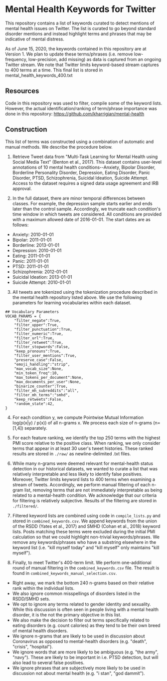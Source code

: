 # Mental Health Keywords for Twitter

This repository contains a list of keywords curated to detect mentions of mental health issues on Twitter. The list is curated to go beyond standard disorder mentions and instead highlight terms and phrases that may be indicative of mental distress.


As of June 15, 2020, the keywords contained in this repository are at Version 1. We plan to update these terms/phrases (i.e. remove low-frequency, low-precision, add missing) as data is captured from an ongoing Twitter stream. We note that Twitter limits keyword-based stream captures to 400 terms at a time. This final list is stored in mental_health_keywords_400.txt

## Resources

Code in this repository was used to filter, compile some of the keyword lists. However, the actual identification/ranking of term/phrase importance was done in this repository: https://github.com/kharrigian/mental-health

## Construction

This list of terms was constructed using a combination of automatic and manual methods. We describe the procedure below.

1. Retrieve Tweet data from "Multi-Task Learning for Mental Health using Social Media Text" (Benton et al., 2017). This dataset contains user-level annotations of 10 mental health conditions--Anxiety, Bipolar Disorder, Borderline Personality Disorder, Depression, Eating Disorder, Panic Disorder, PTSD, Schizophrenia, Suicidal Ideation, Suicide Attempt. Access to the dataset requires a signed data usage agreement and IRB approval.

2. In the full dataset, there are minor temporal differences between classes. For example, the depression sample starts earlier and ends later than the control sample. Accordingly, we truncate each condition's time window in which tweets are considered. All conditions are provided with a maximum allowed date of 2016-01-01. The start dates are as follows:

* Anxiety: 2010-01-01
* Bipolar: 2011-01-01
* Borderline: 2013-01-01
* Depression: 2010-01-01
* Eating: 2011-01-01
* Panic: 2011-01-01
* PTSD: 2011-01-01
* Schizophrenia: 2012-01-01
* Suicidal Ideation: 2013-01-01
* Suicide Attempt: 2010-01-01

3. All tweets are tokenized using the tokenization procedure described in the mental health repository listed above. We use the following parameters for learning vocabularies within each dataset. 

```
## Vocabulary Parameters
VOCAB_PARAMS = {
    "filter_negate":True,
    "filter_upper":True,
    "filter_punctuation":True,
    "filter_numeric":True,
    "filter_url":True,
    "filter_retweet":True,
    "filter_stopwords":False,
    "keep_pronouns":True,
    "filter_user_mentions":True,
    "preserve_case":False,
    "emoji_handling":"strip",
    "max_vocab_size":None,
    "min_token_freq":10,
    "max_tokens_per_document":None,
    "max_documents_per_user":None,
    "binarize_counter":True,
    "filter_mh_subreddits":"all",
    "filter_mh_terms":"smhd",
    "keep_retweets":False,
    "random_state":42,
}
```

4. For each condition y, we compute Pointwise Mutual Information log(p(x|y) / p(x)) of all n-grams x. We process each size of n-grams (n=[1,4]) separately.

5. For each feature ranking, we identify the top 250 terms with the highest PMI score relative to the positive class. When ranking, we only consider terms that appear in at least 30 user's tweet histories. These ranked results are stored in `./raw/` as newline-delimited .txt files.

6. While many n-grams were deemed relevant for mental-health status detection in our historical datasets, we wanted to curate a list that was relatively interpretable and less likely to identify false positives. Moreover, Twitter limits keyword lists to 400 terms when examining a stream of tweets. Accordingly, we perform manual filtering of each n-gram list, removing terms that are not immediately interpretable as being related to a mental-health condition. We acknowledge that our criteria for filtering is relatively subjective. Results of the filtering are stored in `./filtered/`.

7. Filtered keyword lists are combined using code in `compile_lists.py` and stored in `combined_keywords.csv`. We append keywords from the union of the RSDD (Yates et al., 2017) and SMHD (Cohan et al., 2018) keyword lists. Posts matching these terms were excluded during the initial PMI calculation so that we could highlight non-trivial keywords/phrases. We remove any keywords/phrases who have a substring elsewhere in the keyword list (i.e. "kill myself today" and "kill myself" only maintains "kill myself").

8. Finally, to meet Twitter's 400-term limit. We perform one-additional round of manual filtering in the `combined_keywords.csv` file. The result is found in `combined_keywords_manual_selection.csv`.

* Right away, we mark the bottom 240 n-grams based on their relative rank within the individual lists.
* We also ignore common misspellings of disorders listed in the RSDD/SMHD sets.
* We opt to ignore any terms related to gender identity and sexuality. While this discussion is often seen in people living with a mental health disorder, it is the not the primary objective in this list.
* We also make the decision to filter out terms specifically related to eating disorders (e.g. count calories) as they tend to be their own breed of mental health disorders.
* We ignore n-grams that are likely to be used in discussion about Coronavirus as opposed to mental-health disorders (e.g. "death", "crisis", "hospital").
* We ignore words that are more likely to be ambiguous (e.g. "the army", "navy"). These are likely to be important in i.e. PTSD detection, but will also lead to several false positives.
* We ignore phrases that are subjectively more likely to be used in discussion not about mental health (e.g. "i stan", "god dammit").   
